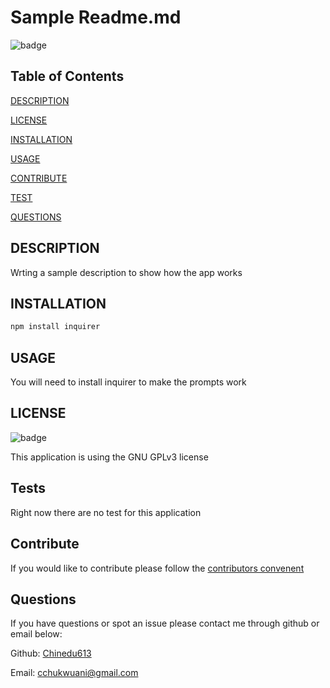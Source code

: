 
# Sample Readme.md

![badge](https://img.shields.io/badge/license-GNU%20GPLv3-blue.svg)

## Table of Contents

[DESCRIPTION](#description)

[LICENSE](#license)

[INSTALLATION](#installation)

[USAGE](#usage)

[CONTRIBUTE](#contribute)

[TEST](#test)

[QUESTIONS](#Questions)

## DESCRIPTION

Wrting a sample description to show how the app works


## INSTALLATION

``` bash 
npm install inquirer
``` 


## USAGE

You will need to install inquirer to make the prompts work

## LICENSE

![badge](https://img.shields.io/badge/license-GNU%20GPLv3-blue.svg)

This application is using the GNU GPLv3 license


## Tests

Right now there are no test for this application

## Contribute

If you would like to contribute please follow the [contributors convenent](https://www.contributor-covenant.org/version/2/0/code_of_conduct/code_of_conduct.txt)

## Questions

If you have questions or spot an issue please contact me through github or email below:

Github: [Chinedu613](https://github.com/Chinedu613)

Email: cchukwuani@gmail.com
    